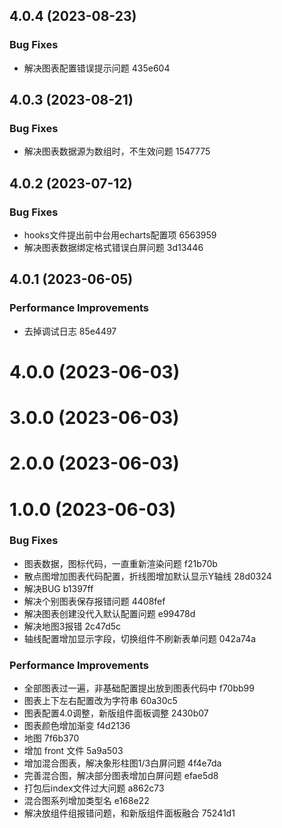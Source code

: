 ## 4.0.4 (2023-08-23)


### Bug Fixes

* 解决图表配置错误提示问题 435e604

## 4.0.3 (2023-08-21)


### Bug Fixes

* 解决图表数据源为数组时，不生效问题 1547775

## 4.0.2 (2023-07-12)


### Bug Fixes

* hooks文件提出前中台用echarts配置项 6563959
* 解决图表数据绑定格式错误白屏问题 3d13446

## 4.0.1 (2023-06-05)


### Performance Improvements

* 去掉调试日志 85e4497

# 4.0.0 (2023-06-03)

# 3.0.0 (2023-06-03)

# 2.0.0 (2023-06-03)

# 1.0.0 (2023-06-03)


### Bug Fixes

* 图表数据，图标代码，一直重新渲染问题 f21b70b
* 散点图增加图表代码配置，折线图增加默认显示Y轴线 28d0324
* 解决BUG b1397ff
* 解决个别图表保存报错问题 4408fef
* 解决图表创建没代入默认配置问题 e99478d
* 解决地图3报错 2c47d5c
* 轴线配置增加显示字段，切换组件不刷新表单问题 042a74a


### Performance Improvements

* 全部图表过一遍，非基础配置提出放到图表代码中 f70bb99
* 图表上下左右配置改为字符串 60a30c5
* 图表配置4.0调整，新版组件面板调整 2430b07
* 图表颜色增加渐变 f4d2136
* 地图 7f6b370
* 增加 front 文件 5a9a503
* 增加混合图表，解决象形柱图1/3白屏问题 4f4e7da
* 完善混合图，解决部分图表增加白屏问题 efae5d8
* 打包后index文件过大问题 a862c73
* 混合图系列增加类型名 e168e22
* 解决放组件组报错问题，和新版组件面板融合 75241d1
